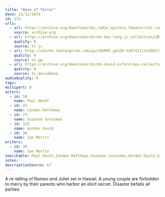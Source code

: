 ```yaml
---
title: "Wave of Terror"
date: 11/11/1974
id: 172
urls: 
  - url: https://archive.org/download/cbs_radio_mystery_theater/cbs_radio_mystery_theater-0151-0200.zip/cbs_radio_mystery_theater-0151-0200%2Fcbsrmt_0172_wave_of_terror.mp3
    source: archive-org
  - url: https://archive.org/download/cbsrmt-ken-long-jc-collection/CBSRMT - 741111 0172 Wave Of Terror vbr fb2_jc.mp3
    quality: 0
    source: kl-jc
  - url: http://cbsrmt.thelongtrek.com/pp/CBSRMT_pp%20-%20741111%200172%20Wave%20of%20Terror.mp3
    quality: 0
    source: kl-pp
  - url: https://archive.org/download/cbsrmt-david-oxford-boa-collection/CBSRMT-741111-0172-Wave-of-Terror-(128-48)_Andy's-{BoA}.mp3
    quality: 0
    source: kl-davidoboa
audioQuality: 0
tags: 
multipart: 0
actors:  
  - id: 58
    name: Paul Hecht  
  - id: 42
    name: Carmen Matthews  
  - id: 73
    name: Suzanne Grossman  
  - id: 133
    name: Gordon Gould  
  - id: 38
    name: Ian Martin
writers:  
  - id: 38
    name: Ian Martin
searchable: Paul Hecht,Carmen Matthews,Suzanne Grossman,Gordon Gould,Ian Martin Ian Martin
notes: 
descriptionSource: kf
---
```

A re-telling of Romeo and Juliet set in Hawaii. A young couple are forbidden to marry by their parents who harbor an elicit secret. Disaster befalls all parties.